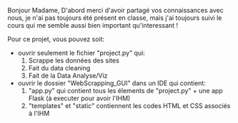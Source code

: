 Bonjour Madame,
D'abord merci d'avoir partagé vos connaissances avec nous, je n'ai pas toujours été 
présent en classe, mais j'ai toujours suivi le cours qui me semble aussi bien important
qu'interessant !

Pour ce projet, vous pouvez soit:
- ouvrir seulement le fichier "project.py" qui:
	1. Scrappe les données des sites
	2. Fait du data cleaning
	3. Fait de la Data Analyse/Viz
- ouvrir le dossier "WebScrapping_GUI" dans un IDE qui contient:
	1. "app.py" qui contient tous les élements de "project.py" + une app Flask
	    (à executer pour avoir l'IHM)
	2. "templates" et "static" contiennent les codes HTML et CSS associés à l'IHM
